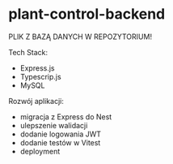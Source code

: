 # plant-control-backend

PLIK Z BAZĄ DANYCH W REPOZYTORIUM!

Tech Stack:
- Express.js
- Typescrip.js
- MySQL

Rozwój aplikacji:
- migracja z Express do Nest
- ulepszenie walidacji
- dodanie logowania JWT
- dodanie testów w Vitest
- deployment 
